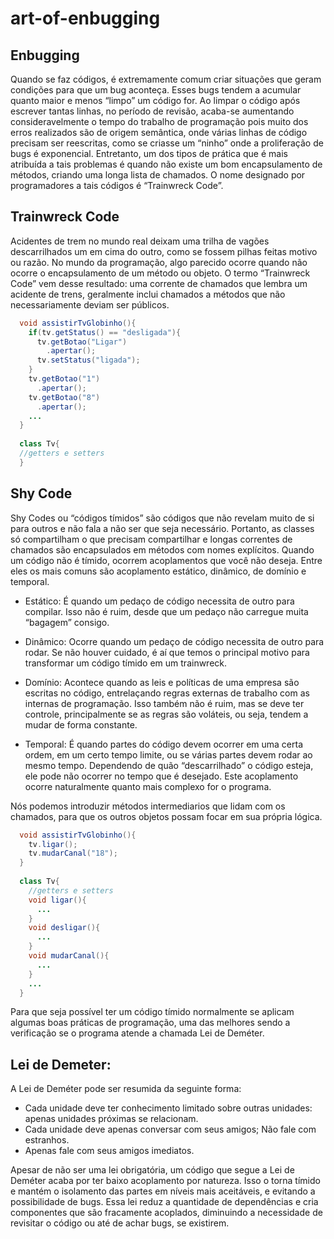 # art-of-enbugging

## Enbugging
Quando se faz códigos, é extremamente comum criar situações que geram condições para que um bug aconteça. Esses bugs tendem a acumular quanto maior e menos “limpo” um código for. Ao limpar o código após escrever tantas linhas, no período de revisão, acaba-se aumentando consideravelmente o tempo do trabalho de programação pois muito dos erros realizados são de origem semântica, onde várias linhas de código precisam ser reescritas, como se criasse um “ninho” onde a proliferação de bugs é exponencial. Entretanto, um dos tipos de prática que é mais atribuída a tais problemas é quando não existe um bom encapsulamento de métodos, criando uma longa lista de chamados. O nome designado por programadores a tais códigos é “Trainwreck Code”.  

## Trainwreck Code
Acidentes de trem no mundo real deixam uma trilha de vagões descarrilhados um em cima do outro, como se fossem pilhas feitas motivo ou razão. No mundo da programação, algo parecido ocorre quando não ocorre o encapsulamento de um método ou objeto. O termo “Trainwreck Code” vem desse resultado: uma corrente de chamados que lembra um acidente de trens, geralmente inclui chamados a métodos que não necessariamente deviam ser públicos.
```Java
  void assistirTvGlobinho(){
    if(tv.getStatus() == "desligada"){
      tv.getBotao("Ligar")
        .apertar();
      tv.setStatus("ligada");
    }
    tv.getBotao("1")
      .apertar();
    tv.getBotao("8")
      .apertar();
    ...
  }
  
  class Tv{
  //getters e setters
  }
```

## Shy Code
Shy Codes ou “códigos tímidos” são códigos que não revelam muito de si para outros e não fala a não ser que seja necessário. Portanto, as classes só compartilham o que precisam compartilhar e longas correntes de chamados são encapsulados em métodos com nomes explícitos. Quando um código não é tímido, ocorrem acoplamentos que você não deseja. Entre eles os mais comuns são acoplamento estático, dinâmico, de domínio e temporal. 

- Estático:
  É quando um pedaço de código necessita de outro para compilar. Isso não é ruim, desde que um pedaço não carregue muita “bagagem” consigo. 

- Dinâmico:
  Ocorre quando um pedaço de código necessita de outro para rodar. Se não houver cuidado, é aí que temos o principal motivo para transformar um código tímido em um trainwreck.

- Domínio:
  Acontece quando as leis e políticas de uma empresa são escritas no código, entrelaçando regras externas de trabalho com as internas de programação. Isso também não é ruim, mas se deve ter controle, principalmente se as regras são voláteis, ou seja, tendem a mudar de forma constante. 

- Temporal:
  É quando partes do código devem ocorrer em uma certa ordem, em um certo tempo limite, ou se várias partes devem rodar ao mesmo tempo. Dependendo de quão “descarrilhado” o código esteja, ele pode não ocorrer no tempo que é desejado. Este acoplamento ocorre naturalmente quanto mais complexo for o programa.

Nós podemos introduzir métodos intermediarios que lidam com os chamados, para que os outros objetos possam focar em sua própria lógica.
```Java
  void assistirTvGlobinho(){
    tv.ligar();
    tv.mudarCanal("18");
  }
  
  class Tv{
    //getters e setters
    void ligar(){
      ...
    }
    void desligar(){
      ...
    }
    void mudarCanal(){
      ...
    }
    ...
  }
```
Para que seja possível ter um código tímido normalmente se aplicam algumas boas práticas de programação, uma das melhores sendo a verificação se o programa atende a chamada Lei de Deméter.

## Lei de Demeter:
A Lei de Deméter pode ser resumida da seguinte forma:
- Cada unidade deve ter conhecimento limitado sobre outras unidades: apenas unidades próximas se relacionam. 
- Cada unidade deve apenas conversar com seus amigos; Não fale com estranhos. 
- Apenas fale com seus amigos imediatos.

Apesar de não ser uma lei obrigatória, um código que segue a Lei de Deméter acaba por ter baixo acoplamento por natureza. Isso o torna tímido e mantém o isolamento das partes em níveis mais aceitáveis, e evitando a possibilidade de bugs. Essa lei reduz a quantidade de dependências e cria componentes que são fracamente acoplados, diminuindo a necessidade de revisitar o código ou até de achar bugs, se existirem.
